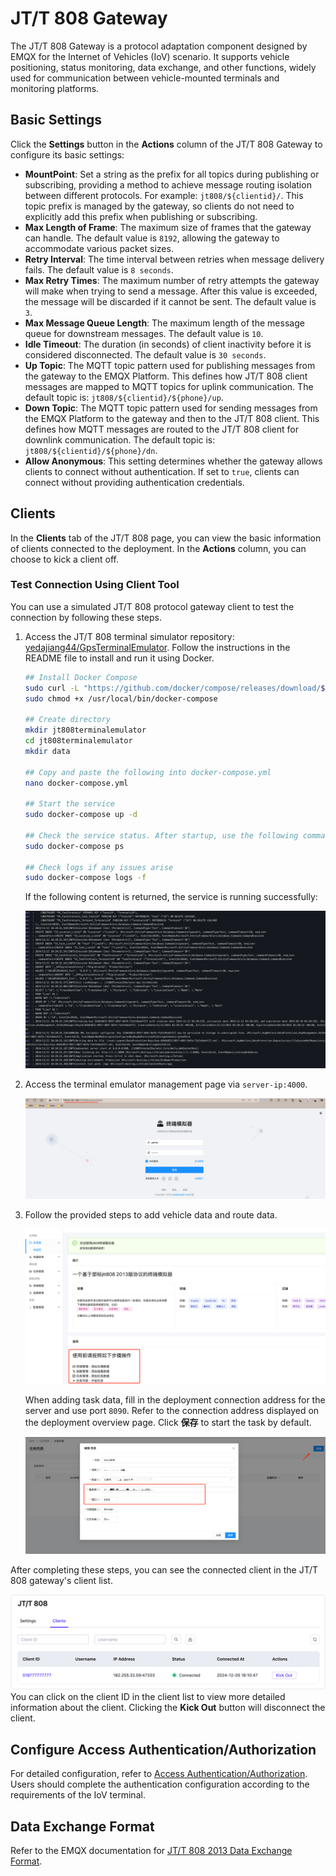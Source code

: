 # JT/T 808 Gateway

The JT/T 808 Gateway is a protocol adaptation component designed by EMQX for the Internet of Vehicles (IoV) scenario. It supports vehicle positioning, status monitoring, data exchange, and other functions, widely used for communication between vehicle-mounted terminals and monitoring platforms.

## Basic Settings

Click the **Settings** button in the **Actions** column of the JT/T 808 Gateway to configure its basic settings:

- **MountPoint**: Set a string as the prefix for all topics during publishing or subscribing, providing a method to achieve message routing isolation between different protocols. For example: `jt808/${clientid}/`. This topic prefix is managed by the gateway, so clients do not need to explicitly add this prefix when publishing or subscribing.
- **Max Length of Frame**: The maximum size of frames that the gateway can handle. The default value is `8192`, allowing the gateway to accommodate various packet sizes.
- **Retry Interval**: The time interval between retries when message delivery fails. The default value is `8 seconds`.
- **Max Retry Times**: The maximum number of retry attempts the gateway will make when trying to send a message. After this value is exceeded, the message will be discarded if it cannot be sent. The default value is `3`.
- **Max Message Queue Length**: The maximum length of the message queue for downstream messages. The default value is `10`.
- **Idle Timeout**: The duration (in seconds) of client inactivity before it is considered disconnected. The default value is `30 seconds`.
- **Up Topic**: The MQTT topic pattern used for publishing messages from the gateway to the EMQX Platform. This defines how JT/T 808 client messages are mapped to MQTT topics for uplink communication. The default topic is: `jt808/${clientid}/${phone}/up`.
- **Down Topic**: The MQTT topic pattern used for sending messages from the EMQX Platform to the gateway and then to the JT/T 808 client. This defines how MQTT messages are routed to the JT/T 808 client for downlink communication. The default topic is: `jt808/${clientid}/${phone}/dn`.
- **Allow Anonymous**: This setting determines whether the gateway allows clients to connect without authentication. If set to `true`, clients can connect without providing authentication credentials.

## Clients

In the **Clients** tab of the JT/T 808 page, you can view the basic information of clients connected to the deployment. In the **Actions** column, you can choose to kick a client off.

### Test Connection Using Client Tool

You can use a simulated JT/T 808 protocol gateway client to test the connection by following these steps.

1. Access the JT/T 808 terminal simulator repository: [yedajiang44/GpsTerminalEmulator](https://gitee.com/yedajiang44/GpsTerminalEmulator/tree/master). Follow the instructions in the README file to install and run it using Docker.

   ```bash
   ## Install Docker Compose
   sudo curl -L "https://github.com/docker/compose/releases/download/$(curl -s https://api.github.com/repos/docker/compose/releases/latest | grep tag_name | cut -d '"' -f 4)/docker-compose-$(uname -s)-$(uname -m)" -o /usr/local/bin/docker-compose
   sudo chmod +x /usr/local/bin/docker-compose
   
   ## Create directory
   mkdir jt808terminalemulator
   cd jt808terminalemulator
   mkdir data
   
   ## Copy and paste the following into docker-compose.yml
   nano docker-compose.yml
   
   ## Start the service
   sudo docker-compose up -d
   
   ## Check the service status. After startup, use the following command to check the service status:
   sudo docker-compose ps
   
   ## Check logs if any issues arise
   sudo docker-compose logs -f
   ```

   If the following content is returned, the service is running successfully:

   ![simulator_run_success](./_assets/simulator_run_success.png)

2. Access the terminal emulator management page via `server-ip:4000`.

   ![simulator_web_UI](./_assets/simulator_web_UI.png)

3. Follow the provided steps to add vehicle data and route data.

   ![simulator_steps](./_assets/simulator_steps.png)

   When adding task data, fill in the deployment connection address for the server and use port `8090`. Refer to the connection address displayed on the deployment overview page. Click **保存** to start the task by default.

   ![simulator_new_task](./_assets/simulator_new_task.png)

After completing these steps, you can see the connected client in the JT/T 808 gateway's client list.

![simulator_connected](./_assets/simulator_connected.png) You can click on the client ID in the client list to view more detailed information about the client. Clicking the **Kick Out** button will disconnect the client.

## Configure Access Authentication/Authorization

For detailed configuration, refer to [Access Authentication/Authorization](https://docs.emqx.com/zh/emqx/latest/gateway/jt808.html#配置接入认证-鉴权). Users should complete the authentication configuration according to the requirements of the IoV terminal.

## Data Exchange Format

Refer to the EMQX documentation for [JT/T 808 2013 Data Exchange Format](https://docs.emqx.com/en/emqx/latest/gateway/jt808_data_exchange.html).

